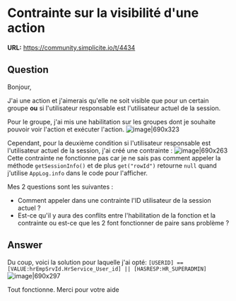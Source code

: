# Contrainte sur la visibilité d'une action

**URL:** https://community.simplicite.io/t/4434

## Question
Bonjour,

J'ai une action et j'aimerais qu'elle ne soit visible que pour un certain groupe **ou** si l'utilisateur responsable est l'utilisateur actuel de la session.

Pour le groupe, j'ai mis une habilitation sur les groupes dont je souhaite pouvoir voir l'action et exécuter l'action.
![image|690x323](upload://dw0WIXS2UfFEro9D0lYb2r5Bqw9.png)

Cependant, pour la deuxième condition si l'utilisateur responsable est l'utilisateur actuel de la session, j'ai créé une contrainte :
![image|690x263](upload://4Wxkuux9HirZDBVFcVZaO0vy6Sw.png)
Cette contrainte ne fonctionne pas car je ne sais pas comment appeler la méthode `getSessionInfo()` et de plus `get("rowId")` retourne `null` quand j'utilise `AppLog.info` dans le code pour l'afficher.

Mes 2 questions sont les suivantes :
* Comment appeler dans une contrainte l'ID utilisateur de la session actuel ?
* Est-ce qu'il y aura des conflits entre l'habilitation de la fonction et la contrainte ou est-ce que les 2 font fonctionner de paire sans problème ?

## Answer
Du coup, voici la solution pour laquelle j'ai opté:
`[USERID] == [VALUE:hrEmpSrvId.HrService_User_id] || [HASRESP:HR_SUPERADMIN]`
![image|690x297](upload://udM1xuMHjJxk1ctiXbQUY9cZq8Q.png)

Tout fonctionne. Merci pour votre aide

